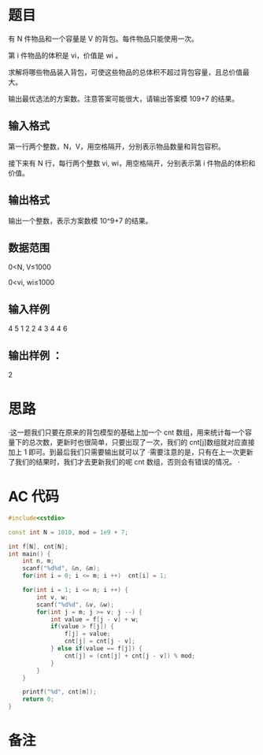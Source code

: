 # 题目
 有 N 件物品和一个容量是 V 的背包。每件物品只能使用一次。

第 i 件物品的体积是 vi，价值是 wi
。

求解将哪些物品装入背包，可使这些物品的总体积不超过背包容量，且总价值最大。

输出最优选法的方案数。注意答案可能很大，请输出答案模 109+7 的结果。

## 输入格式
第一行两个整数，N，V，用空格隔开，分别表示物品数量和背包容积。

接下来有 N 行，每行两个整数 vi, wi，用空格隔开，分别表示第 i 件物品的体积和价值。

## 输出格式
输出一个整数，表示方案数模 10^9+7 的结果。

## 数据范围
0<N, V≤1000

0<vi, wi≤1000
## 输入样例
4 5
1 2
2 4
3 4
4 6
## 输出样例 ：
2

# 思路
·这一题我们只要在原来的背包模型的基础上加一个 cnt 数组，用来统计每一个容量下的总次数，更新时也很简单，只要出现了一次，我们的 cnt[j]数组就对应直接加上 1 即可。到最后我们只需要输出就可以了
·需要注意的是，只有在上一次更新了我们的结果时，我们才去更新我们的呢 cnt 数组，否则会有错误的情况。
·
# AC 代码
```cpp
#include<cstdio>

const int N = 1010, mod = 1e9 + 7;

int f[N], cnt[N];
int main() {
    int n, m;
    scanf("%d%d", &n, &m);
    for(int i = 0; i <= m; i ++)  cnt[i] = 1;

    for(int i = 1; i <= n; i ++) {
        int v, w;
        scanf("%d%d", &v, &w);
        for(int j = m; j >= v; j --) {
            int value = f[j - v] + w;
            if(value > f[j]) {
                f[j] = value;
                cnt[j] = cnt[j - v];
            } else if(value == f[j]) {
                cnt[j] = (cnt[j] + cnt[j - v]) % mod;
            }
        }
    }

    printf("%d", cnt[m]);
    return 0;
}

```
# 备注
